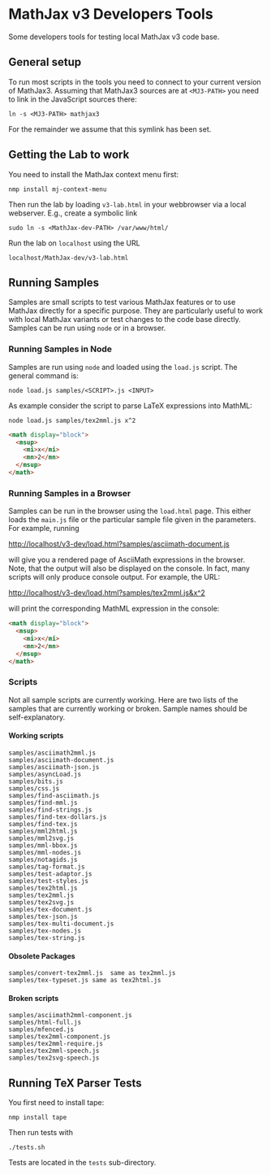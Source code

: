 # MathJax v3 Developers Tools

Some developers tools for testing local MathJax v3 code base.

## General setup

To run most scripts in the tools you need to connect to your current version of
MathJax3.  Assuming that MathJax3 sources are at `<MJ3-PATH>` you need to link
in the JavaScript sources there:

``` shell
ln -s <MJ3-PATH> mathjax3
```
For the remainder we assume that this symlink has been set.

## Getting the Lab to work


You need to install the MathJax context menu first:

``` shell
nmp install mj-context-menu
```

Then run the lab by loading `v3-lab.html` in your webbrowser via a local
webserver. E.g., create a symbolic link


``` shell
sudo ln -s <MathJax-dev-PATH> /var/www/html/
```

Run the lab on `localhost` using the URL

``` shell
localhost/MathJax-dev/v3-lab.html
```


## Running Samples

Samples are small scripts to test various MathJax features or to use MathJax
directly for a specific purpose. They are particularly useful to work with local
MathJax variants or test changes to the code base directly. Samples can be run
using `node` or in a browser.

### Running Samples in Node

Samples are run using `node` and loaded using the `load.js` script. The general command is:

``` shell
node load.js samples/<SCRIPT>.js <INPUT>
```

As example consider the script to parse LaTeX expressions into MathML:

``` shell
node load.js samples/tex2mml.js x^2
```

``` html
<math display="block">
  <msup>
    <mi>x</mi>
    <mn>2</mn>
  </msup>
</math>
```

### Running Samples in a Browser

Samples can be run in the browser using the `load.html` page. This either loads
the `main.js` file or the particular sample file given in the parameters. For example, running

[http://localhost/v3-dev/load.html?samples/asciimath-document.js](http://localhost/v3-dev/load.html?samples/asciimath-document.js)

will give you a rendered page of AsciiMath expressions in the browser. Note,
that the output will also be displayed on the console. In fact, many scripts
will only produce console output. For example, the URL:

[http://localhost/v3-dev/load.html?samples/tex2mml.js&x^2](http://localhost/v3-dev/load.html?samples/tex2mml.js&x^2)

will print the corresponding MathML expression in the console:

``` html
<math display="block">
  <msup>
    <mi>x</mi>
    <mn>2</mn>
  </msup>
</math>
```


### Scripts

Not all sample scripts are currently working. Here are two lists of the samples
that are currently working or broken. Sample names should be self-explanatory.


#### Working scripts


``` shell
samples/asciimath2mml.js
samples/asciimath-document.js
samples/asciimath-json.js
samples/asyncLoad.js
samples/bits.js
samples/css.js
samples/find-asciimath.js
samples/find-mml.js
samples/find-strings.js
samples/find-tex-dollars.js
samples/find-tex.js
samples/mml2html.js
samples/mml2svg.js
samples/mml-bbox.js
samples/mml-nodes.js
samples/notagids.js
samples/tag-format.js
samples/test-adaptor.js
samples/test-styles.js
samples/tex2html.js
samples/tex2mml.js
samples/tex2svg.js
samples/tex-document.js
samples/tex-json.js
samples/tex-multi-document.js
samples/tex-nodes.js
samples/tex-string.js
```
#### Obsolete Packages

``` shell
samples/convert-tex2mml.js  same as tex2mml.js
samples/tex-typeset.js same as tex2html.js

```


#### Broken scripts

``` shell
samples/asciimath2mml-component.js
samples/html-full.js
samples/mfenced.js
samples/tex2mml-component.js
samples/tex2mml-require.js
samples/tex2mml-speech.js
samples/tex2svg-speech.js

```


## Running TeX Parser Tests

You first need to install tape:

``` shell
nmp install tape
```

Then run tests with

``` shell
./tests.sh
```

Tests are located in the `tests` sub-directory.
